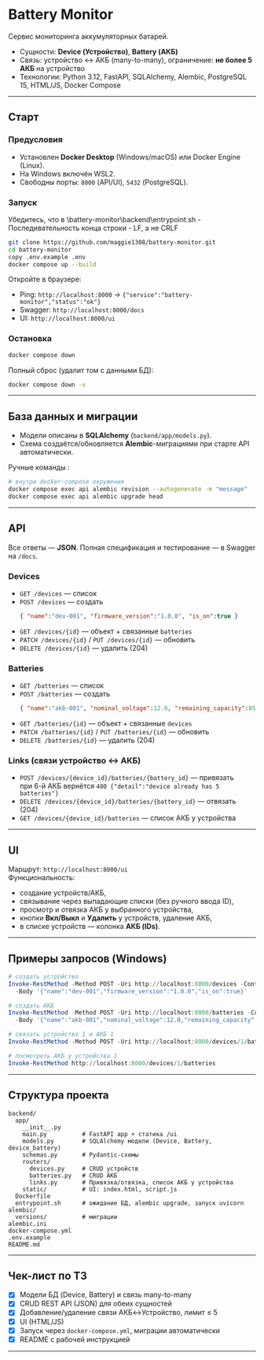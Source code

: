 # Battery Monitor 

Сервис мониторинга аккумуляторных батарей.

- Сущности: **Device (Устройство)**, **Battery (АКБ)**
- Связь: устройство ↔ АКБ (many-to-many), ограничение: **не более 5 АКБ** на устройство
- Технологии: Python 3.12, FastAPI, SQLAlchemy, Alembic, PostgreSQL 15, HTML/JS, Docker Compose

---

##  Старт

### Предусловия
- Установлен **Docker Desktop** (Windows/macOS) или Docker Engine (Linux).
- На Windows включён WSL2.
- Свободны порты: `8000` (API/UI), `5432` (PostgreSQL).

### Запуск

Убедитесь, что в \battery-monitor\backend\entrypoint.sh - Последивательность конца строки - LF, а не CRLF
```bash
git clone https://github.com/maggie1308/battery-monitor.git
cd battery-monitor  
copy .env.example .env
docker compose up --build
```
Откройте в браузере:
- Ping: `http://localhost:8000` → `{"service":"battery-monitor","status":"ok"}`
- Swagger: `http://localhost:8000/docs`
- UI: `http://localhost:8000/ui`

### Остановка
```bash
docker compose down
```
Полный сброс (удалит том с данными БД):
```bash
docker compose down -v
```

---

##  База данных и миграции

- Модели описаны в **SQLAlchemy** (`backend/app/models.py`).
- Схема создаётся/обновляется **Alembic**-миграциями при старте API автоматически.

Ручные команды :
```bash
# внутри docker-compose окружения
docker compose exec api alembic revision --autogenerate -m "message"
docker compose exec api alembic upgrade head
```

---

## API

Все ответы — **JSON**. Полная спецификация и тестирование — в Swagger на `/docs`.

### Devices
- `GET /devices` — список
- `POST /devices` — создать
  ```json
  { "name":"dev-001", "firmware_version":"1.0.0", "is_on":true }
  ```
- `GET /devices/{id}` — объект + связанные `batteries`
- `PATCH /devices/{id}` / `PUT /devices/{id}` — обновить
- `DELETE /devices/{id}` — удалить (204)

### Batteries
- `GET /batteries` — список
- `POST /batteries` — создать
  ```json
  { "name":"akb-001", "nominal_voltage":12.0, "remaining_capacity":85.5, "service_life_months":36 }
  ```
- `GET /batteries/{id}` — объект + связанные `devices`
- `PATCH /batteries/{id}` / `PUT /batteries/{id}` — обновить
- `DELETE /batteries/{id}` — удалить (204)

### Links (связи устройство ↔ АКБ)
- `POST /devices/{device_id}/batteries/{battery_id}` — привязать  
   при 6-й АКБ вернётся `400 {"detail":"device already has 5 batteries"}`
- `DELETE /devices/{device_id}/batteries/{battery_id}` — отвязать (204)
- `GET /devices/{device_id}/batteries` — список АКБ у устройства

---

## UI

Маршрут: `http://localhost:8000/ui`  
Функциональность:
- создание устройств/АКБ,
- связывание через выпадающие списки (без ручного ввода ID),
- просмотр и отвязка АКБ у выбранного устройства,
- кнопки **Вкл/Выкл** и **Удалить** у устройств, удаление АКБ,
- в списке устройств — колонка **АКБ (IDs)**.

---

## Примеры запросов (Windows)

```powershell
# создать устройство
Invoke-RestMethod -Method POST -Uri http://localhost:8000/devices -ContentType "application/json" `
  -Body '{"name":"dev-001","firmware_version":"1.0.0","is_on":true}'

# создать АКБ
Invoke-RestMethod -Method POST -Uri http://localhost:8000/batteries -ContentType "application/json" `
  -Body '{"name":"akb-001","nominal_voltage":12.0,"remaining_capacity":85.5,"service_life_months":36}'

# связать устройство 1 и АКБ 1
Invoke-RestMethod -Method POST -Uri http://localhost:8000/devices/1/batteries/1

# посмотреть АКБ у устройства 1
Invoke-RestMethod http://localhost:8000/devices/1/batteries
```

---

## Структура проекта

```
backend/
  app/
    __init__.py
    main.py          # FastAPI app + статика /ui
    models.py        # SQLAlchemy модели (Device, Battery, device_battery)
    schemas.py       # Pydantic-схемы
    routers/
      devices.py     # CRUD устройств
      batteries.py   # CRUD АКБ
      links.py       # Привязка/отвязка, список АКБ у устройства
    static/          # UI: index.html, script.js
  Dockerfile
  entrypoint.sh      # ожидание БД, alembic upgrade, запуск uvicorn
alembic/
  versions/          # миграции
alembic.ini
docker-compose.yml
.env.example
README.md
```

---


## Чек-лист по ТЗ
- [x] Модели БД (Device, Battery) и связь many-to-many
- [x] CRUD REST API (JSON) для обеих сущностей
- [x] Добавление/удаление связи АКБ↔Устройство, лимит ≤ 5
- [x] UI (HTML/JS)
- [x] Запуск через `docker-compose.yml`, миграции автоматически
- [x] README с рабочей инструкцией

---

